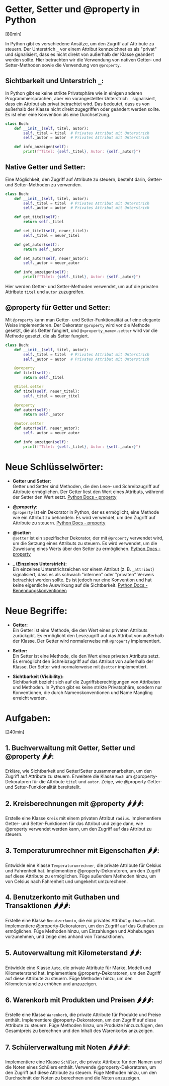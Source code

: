 # Getter, Setter und @property in Python
[80min]

In Python gibt es verschiedene Ansätze, um den Zugriff auf Attribute zu steuern. Der Unterstrich `_` vor einem Attribut kennzeichnet es als "privat" und signalisiert, dass es nicht direkt von außerhalb der Klasse geändert werden sollte. Hier betrachten wir die Verwendung von nativen Getter- und Setter-Methoden sowie die Verwendung von `@property`.

## Sichtbarkeit und Unterstrich `_`:

In Python gibt es keine strikte Privatsphäre wie in einigen anderen Programmiersprachen, aber ein vorangestellter Unterstrich `_` signalisiert, dass ein Attribut als privat betrachtet wird. Das bedeutet, dass es von außerhalb der Klasse nicht direkt zugegriffen oder geändert werden sollte. Es ist eher eine Konvention als eine Durchsetzung.

```python
class Buch:
    def __init__(self, titel, autor):
        self._titel = titel  # Privates Attribut mit Unterstrich
        self._autor = autor  # Privates Attribut mit Unterstrich

    def info_anzeigen(self):
        print(f"Titel: {self._titel}, Autor: {self._autor}")
```

## Native Getter und Setter:

Eine Möglichkeit, den Zugriff auf Attribute zu steuern, besteht darin, Getter- und Setter-Methoden zu verwenden.

```python
class Buch:
    def __init__(self, titel, autor):
        self._titel = titel  # Privates Attribut mit Unterstrich
        self._autor = autor  # Privates Attribut mit Unterstrich

    def get_titel(self):
        return self._titel

    def set_titel(self, neuer_titel):
        self._titel = neuer_titel

    def get_autor(self):
        return self._autor

    def set_autor(self, neuer_autor):
        self._autor = neuer_autor

    def info_anzeigen(self):
        print(f"Titel: {self._titel}, Autor: {self._autor}")
```

Hier werden Getter- und Setter-Methoden verwendet, um auf die privaten Attribute `titel` und `autor` zuzugreifen.

## @property für Getter und Setter:

Mit `@property` kann man Getter- und Setter-Funktionalität auf eine elegante Weise implementieren. Der Dekorator `@property` wird vor die Methode gesetzt, die als Getter fungiert, und `@<property_name>.setter` wird vor die Methode gesetzt, die als Setter fungiert.

```python
class Buch:
    def __init__(self, titel, autor):
        self._titel = titel  # Privates Attribut mit Unterstrich
        self._autor = autor  # Privates Attribut mit Unterstrich

    @property
    def titel(self):
        return self._titel

    @titel.setter
    def titel(self, neuer_titel):
        self._titel = neuer_titel

    @property
    def autor(self):
        return self._autor

    @autor.setter
    def autor(self, neuer_autor):
        self._autor = neuer_autor

    def info_anzeigen(self):
        print(f"Titel: {self._titel}, Autor: {self._autor}")
```

# Neue Schlüsselwörter:

- **Getter und Setter:**  
Getter und Setter sind Methoden, die den Lese- und Schreibzugriff auf Attribute ermöglichen. Der Getter liest den Wert eines Attributs, während der Setter den Wert setzt. [Python Docs - property](https://docs.python.org/3/library/functions.html#property)

- **@property:**  
`@property` ist ein Dekorator in Python, der es ermöglicht, eine Methode wie ein Attribut zu behandeln. Es wird verwendet, um den Zugriff auf Attribute zu steuern. [Python Docs - property](https://docs.python.org/3/library/functions.html#property)

- **@setter:**  
`@setter` ist ein spezifischer Dekorator, der mit `@property` verwendet wird, um die Setzung eines Attributs zu steuern. Es wird verwendet, um die Zuweisung eines Werts über den Setter zu ermöglichen. [Python Docs - property](https://docs.python.org/3/library/functions.html#property)

- **_ (Einzelnes Unterstrich):**  
Ein einzelnes Unterstrichzeichen vor einem Attribut (z. B. `_attribut`) signalisiert, dass es als schwach "internen" oder "privaten" Verweis betrachtet werden sollte. Es ist jedoch nur eine Konvention und hat keine eigentliche Auswirkung auf die Sichtbarkeit. [Python Docs - Benennungskonventionen](https://www.python.org/dev/peps/pep-0008/#single-leading-underscore)

# Neue Begriffe:

- **Getter:**  
Ein Getter ist eine Methode, die den Wert eines privaten Attributs zurückgibt. Es ermöglicht den Lesezugriff auf das Attribut von außerhalb der Klasse. Der Getter wird normalerweise mit `@property` implementiert.

- **Setter:**  
Ein Setter ist eine Methode, die den Wert eines privaten Attributs setzt. Es ermöglicht den Schreibzugriff auf das Attribut von außerhalb der Klasse. Der Setter wird normalerweise mit `@setter` implementiert.

- **Sichtbarkeit (Visibility):**  
Sichtbarkeit bezieht sich auf die Zugriffsberechtigungen von Attributen und Methoden. In Python gibt es keine strikte Privatsphäre, sondern nur Konventionen, die durch Namenskonventionen und Name Mangling erreicht werden.

# Aufgaben:
[240min]

## 1. **Buchverwaltung mit Getter, Setter und @property 🌶️🌶️**:
   Erkläre, wie Sichtbarkeit und Getter/Setter zusammenarbeiten, um den Zugriff auf Attribute zu steuern. Erweitere die Klasse `Buch` um @property-Dekoratoren für die Attribute `titel` und `autor`. Zeige, wie @property Getter- und Setter-Funktionalität bereitstellt.

## 2. **Kreisberechnungen mit @property 🌶️🌶️🌶️**:
   Erstelle eine Klasse `Kreis` mit einem privaten Attribut `radius`. Implementiere Getter- und Setter-Funktionen für das Attribut und zeige dann, wie @property verwendet werden kann, um den Zugriff auf das Attribut zu steuern.

## 3. **Temperaturumrechner mit Eigenschaften 🌶️🌶️**:
   Entwickle eine Klasse `Temperaturumrechner`, die private Attribute für Celsius und Fahrenheit hat. Implementiere @property-Dekoratoren, um den Zugriff auf diese Attribute zu ermöglichen. Füge außerdem Methoden hinzu, um von Celsius nach Fahrenheit und umgekehrt umzurechnen.

## 4. **Benutzerkonto mit Guthaben und Transaktionen 🌶️🌶️🌶️**:
   Erstelle eine Klasse `Benutzerkonto`, die ein privates Attribut `guthaben` hat. Implementiere @property-Dekoratoren, um den Zugriff auf das Guthaben zu ermöglichen. Füge Methoden hinzu, um Einzahlungen und Abhebungen vorzunehmen, und zeige dies anhand von Transaktionen.

## 5. **Autoverwaltung mit Kilometerstand 🌶️🌶️**:
   Entwickle eine Klasse `Auto`, die private Attribute für Marke, Modell und Kilometerstand hat. Implementiere @property-Dekoratoren, um den Zugriff auf diese Attribute zu steuern. Füge Methoden hinzu, um den Kilometerstand zu erhöhen und anzuzeigen.

## 6. **Warenkorb mit Produkten und Preisen 🌶️🌶️🌶️**:
   Erstelle eine Klasse `Warenkorb`, die private Attribute für Produkte und Preise enthält. Implementiere @property-Dekoratoren, um den Zugriff auf diese Attribute zu steuern. Füge Methoden hinzu, um Produkte hinzuzufügen, den Gesamtpreis zu berechnen und den Inhalt des Warenkorbs anzuzeigen.

## 7. **Schülerverwaltung mit Noten 🌶️🌶️🌶️🌶️**:
   Implementiere eine Klasse `Schüler`, die private Attribute für den Namen und die Noten eines Schülers enthält. Verwende @property-Dekoratoren, um den Zugriff auf diese Attribute zu steuern. Füge Methoden hinzu, um den Durchschnitt der Noten zu berechnen und die Noten anzuzeigen.